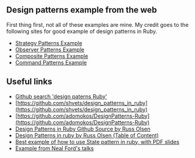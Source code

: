 ## Design patterns example from the web

First thing first, not all of these examples are mine.
My credit goes to the following sites for good example of design patterns in Ruby.

* [Strategy Patterns Example](http://www.gembalabs.com/2009/07/03/comparing-design-patterns-in-ruby-and-c-the-strategy-pattern/)
* [Observer Patterns Example](http://www.gembalabs.com/2009/07/15/compare-design-patterns-in-ruby-and-c-the-observer-pattern/)
* [Composite Patterns Example](http://www.gembalabs.com/2009/07/22/comparing-design-patterns-in-ruby-and-c-the-composite-pattern/)
* [Command Patterns Example](https://github.com/johnmiller/CommandPattern)

## Useful links
* [Github search 'design paterns Ruby'](https://github.com/search?q=design+patterns+ruby&nwo=leandog%2Fpuppies-android&search_target=global&ref=cmdform)
* [https://github.com/shvets/design_patterns_in_ruby](https://github.com/shvets/design_patterns_in_ruby)
* [https://github.com/adomokos/DesignPatterns-Ruby](https://github.com/adomokos/DesignPatterns-Ruby)
* [Design Patterns in Ruby Github Source by Russ Olsen](https://github.com/russolsen/design_patterns_in_ruby_code)
* [Design Patterns in ruby by Russ Olsen (Table of Content)](http://my.safaribooksonline.com/book/web-development/ruby/9780321490452)
* [Best example of how to use State pattern in ruby, with PDF slides](https://github.com/abramhindle/ruby-design-patterns)
* [Example from Neal Ford's talks](https://github.com/nealford/conf_ruby_patterns)
